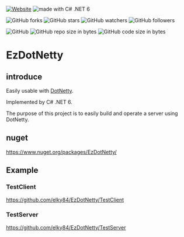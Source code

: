 [![Website](https://img.shields.io/website-up-down-green-red/http/shields.io.svg?label=elky-essay)](https://elky84.github.io)
<img src="https://img.shields.io/badge/made%20with-.NET 6-brightgreen.svg" alt="made with C# .NET 6">

![GitHub forks](https://img.shields.io/github/forks/elky84/EzDotNetty.svg?style=social&label=Fork)
![GitHub stars](https://img.shields.io/github/stars/elky84/EzDotNetty.svg?style=social&label=Stars)
![GitHub watchers](https://img.shields.io/github/watchers/elky84/EzDotNetty.svg?style=social&label=Watch)
![GitHub followers](https://img.shields.io/github/followers/elky84.svg?style=social&label=Follow)

![GitHub](https://img.shields.io/github/license/mashape/apistatus.svg)
![GitHub repo size in bytes](https://img.shields.io/github/repo-size/elky84/EzDotNetty.svg)
![GitHub code size in bytes](https://img.shields.io/github/languages/code-size/elky84/EzDotNetty.svg)


# EzDotNetty

## introduce

Easily usable with [DotNetty](https://github.com/Azure/DotNetty).

Implemented by C# .NET 6.

The purpose of this project is to easily build and operate a server using DotNetty.

## nuget

<https://www.nuget.org/packages/EzDotNetty/>

## Example

### TestClient

<https://github.com/elky84/EzDotNetty/TestClient>

### TestServer

<https://github.com/elky84/EzDotNetty/TestServer>